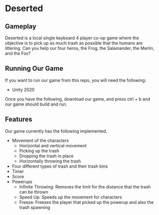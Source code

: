# Deserted

## Gameplay
Deserted is a local single keyboard 4 player co-op game where the objective is to pick up as much trash as possible that the humans are littering. Can you help our four heros, the Frog, the Salamander, the Merlin, and the Fox?

## Running Our Game
If you want to run our game from this repo, you will need the following:

- Unity 2020

Once you have the following, download our game, and press ctrl + b and our game should build and run.

## Features
Our game currently has the following implemented.

- Movement of the characters
    - Horizontal and vertical movement
    - Picking up the trash
    - Dropping the trash in place
    - Horizontally throwing the trash
- Four different types of trash and their trash bins
- Timer
- Score
- Powerups
    - Infinite Throwing: Removes the limit for the distance that the trash can be thrown
    - Speed Up: Speeds up the movement for characters
    - Freeze: Freezes the player that picked up the powerup and also the trash spawning